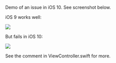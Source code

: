 Demo of an issue in iOS 10. See screenshot below.

iOS 9 works well:

![](https://raw.githubusercontent.com/onevcat/YYTextSample/master/iOS9.png)

But fails in iOS 10:

![](https://raw.githubusercontent.com/onevcat/YYTextSample/master/iOS10.png)

See the comment in ViewController.swift for more.